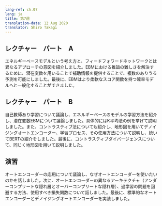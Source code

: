 ```yaml
---
lang-ref: ch.07
lang: ja
title: 第7週
translation-date: 12 Aug 2020
translator: Shiro Takagi
---
```


<!-- ## Lecture part A -->
## レクチャー　パート　A

<!-- We introduced the concept of the energy-based models and the intention for different approaches other than feed-forward networks. To solve the difficulty of the inference in EBM, latent variables are used to provide auxiliary information and enable multiple possible predictions. Finally, the EBM can generalize to probabilistic model with more flexible scoring functions. -->

エネルギーベースモデルという考え方と、フィードフォワードネットワークとは異なるアプローチの意図を紹介しました。EBMにおける推論の難しさを解決するために、潜在変数を用いることで補助情報を提供することで、複数のありうる予測を可能にしました。最後に、EBMはより柔軟なスコア関数を持つ確率モデルへと一般化することができました。

<!-- ## Lecture part B -->
## レクチャー　パート　B

<!-- We discussed self-supervised learning, introduced how to train an Energy-based models, discussed Latent Variable EBM, specifically with an explained K-means example. We also introduced Contrastive Methods, explained a denoising autoencoder with a topographic map, the training process, and how it can be used, followed by an introduction to BERT. Finally, we talked about Contrastive Divergence, also explained using a topographic map. -->

自己教師あり学習について議論し、エネルギーベースのモデルの学習方法を紹介し、潜在変数EBMについて議論しました。具体的にはK平均法の例を挙げて説明しました。また、コントラスティブ法についても紹介し、地形図を用いてデノイジングオートエンコーダー、学習プロセス、その使用方法について説明し、続いてBERTの紹介をしました。最後に、コントラスティブダイバージェンスについて、同じく地形図を用いて説明しました。

<!-- ## Practicum -->
## 演習
<!-- We discussed some applications of Autoencoders and talked about why we want to use them. Then we talked about different architectures of Autoencoders (under or over complete hidden layer), how to avoid overfitting issues and the loss functions we should use. Finally we implemented a standard Autoencoder and a denoising Autoencoder. -->
オートエンコーダーの応用について議論し、なぜオートエンコーダーを使いたいのかを話しました。次に、オートエンコーダーの異なるアーキテクチャ（アンダーコンプリートな隠れ層とオーバーコンプリートな隠れ層）、過学習の問題を回避する方法、使用すべき損失関数について話しました。最後に、標準的なオートエンコーダーとデノイジングオートエンコーダーを実装しました。
